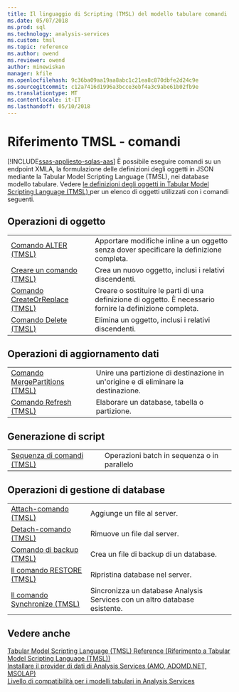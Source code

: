 ```yaml
---
title: Il linguaggio di Scripting (TMSL) del modello tabulare comandi | Documenti Microsoft
ms.date: 05/07/2018
ms.prod: sql
ms.technology: analysis-services
ms.custom: tmsl
ms.topic: reference
ms.author: owend
ms.reviewer: owend
author: minewiskan
manager: kfile
ms.openlocfilehash: 9c36ba09aa19aa8abc1c21ea8c870dbfe2d24c9e
ms.sourcegitcommit: c12a7416d1996a3bcce3ebf4a3c9abe61b02fb9e
ms.translationtype: MT
ms.contentlocale: it-IT
ms.lasthandoff: 05/10/2018
---
```

# <a name="tmsl-reference---commands"></a>Riferimento TMSL - comandi
[!INCLUDE[ssas-appliesto-sqlas-aas](../../includes/ssas-appliesto-sqlas-aas.md)]
  È possibile eseguire comandi su un endpoint XMLA, la formulazione delle definizioni degli oggetti in JSON mediante la Tabular Model Scripting Language (TMSL), nei database modello tabulare.   Vedere [le definizioni degli oggetti in Tabular Model Scripting Language &#40;TMSL&#41; ](../../analysis-services/tabular-models-scripting-language-objects/tmsl-reference-tabular-objects.md) per un elenco di oggetti utilizzati con i comandi seguenti.  
  
## <a name="object-operations"></a>Operazioni di oggetto  
  
|||  
|-|-|  
|[Comando ALTER &#40;TMSL&#41;](../../analysis-services/tabular-models-scripting-language-commands/alter-command-tmsl.md)|Apportare modifiche inline a un oggetto senza dover specificare la definizione completa.|  
|[Creare un comando &#40;TMSL&#41;](../../analysis-services/tabular-models-scripting-language-commands/create-command-tmsl.md)|Crea un nuovo oggetto, inclusi i relativi discendenti.|  
|[Comando CreateOrReplace &#40;TMSL&#41;](../../analysis-services/tabular-models-scripting-language-commands/createorreplace-command-tmsl.md)|Creare o sostituire le parti di una definizione di oggetto. È necessario fornire la definizione completa.|  
|[Comando Delete &#40;TMSL&#41;](../../analysis-services/tabular-models-scripting-language-commands/delete-command-tmsl.md)|Elimina un oggetto, inclusi i relativi discendenti.|  
  
## <a name="data-refresh-operations"></a>Operazioni di aggiornamento dati  
  
|||  
|-|-|  
|[Comando MergePartitions &#40;TMSL&#41;](../../analysis-services/tabular-models-scripting-language-commands/mergepartitions-command-tmsl.md)|Unire una partizione di destinazione in un'origine e di eliminare la destinazione.|  
|[Comando Refresh &#40;TMSL&#41;](../../analysis-services/tabular-models-scripting-language-commands/refresh-command-tmsl.md)|Elaborare un database, tabella o partizione.|  
  
## <a name="scripting"></a>Generazione di script  
  
|||  
|-|-|  
|[Sequenza di comandi &#40;TMSL&#41;](../../analysis-services/tabular-models-scripting-language-commands/sequence-command-tmsl.md)|Operazioni batch in sequenza o in parallelo|  
  
## <a name="database-management-operations"></a>Operazioni di gestione di database  
  
|||  
|-|-|  
|[Attach-comando &#40;TMSL&#41;](../../analysis-services/tabular-models-scripting-language-commands/attach-command-tmsl.md)|Aggiunge un file al server.|  
|[Detach-comando &#40;TMSL&#41;](../../analysis-services/tabular-models-scripting-language-commands/detach-command-tmsl.md)|Rimuove un file dal server.|  
|[Comando di backup &#40;TMSL&#41;](../../analysis-services/tabular-models-scripting-language-commands/backup-command-tmsl.md)|Crea un file di backup di un database.|  
|[Il comando RESTORE &#40;TMSL&#41;](../../analysis-services/tabular-models-scripting-language-commands/restore-command-tmsl.md)|Ripristina database nel server.|  
|[Il comando Synchronize &#40;TMSL&#41;](../../analysis-services/tabular-models-scripting-language-commands/synchronize-command-tmsl.md)|Sincronizza un database Analysis Services con un altro database esistente.|  
  
## <a name="see-also"></a>Vedere anche  
 [Tabular Model Scripting Language &#40;TMSL&#41; Reference (Riferimento a Tabular Model Scripting Language &#40;TMSL&#41;)](../../analysis-services/tabular-model-scripting-language-tmsl-reference.md)   
 [Installare il provider di dati di Analysis Services &#40;AMO, ADOMD.NET, MSOLAP&#41;](../../analysis-services/instances/install-windows/install-analysis-services-data-providers-amo-adomd-net-msolap.md)   
 [Livello di compatibilità per i modelli tabulari in Analysis Services](../../analysis-services/tabular-models/compatibility-level-for-tabular-models-in-analysis-services.md)  
  
  
